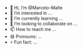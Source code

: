 - 👋 Hi, I’m @Marcelo-Malte
- 👀 I’m interested in ...
- 🌱 I’m currently learning ...
- 💞️ I’m looking to collaborate on ...
- 📫 How to reach me ...
- 😄 Pronouns: ...
- ⚡ Fun fact: ...

<!---
Marcelo-Malte/Marcelo-Malte is a ✨ special ✨ repository because its `README.md` (this file) appears on your GitHub profile.
You can click the Preview link to take a look at your changes.
--->
